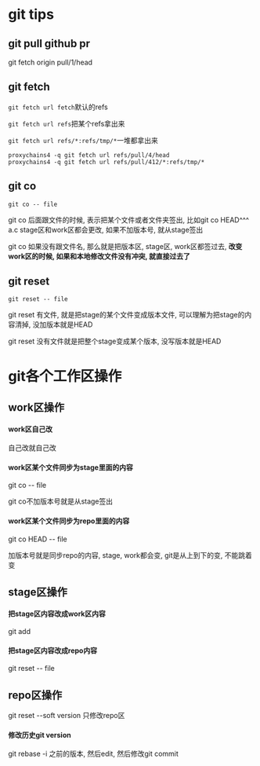 # git tips

## git pull github pr
git fetch origin pull/1/head

## git fetch
```git fetch url fetch```默认的refs

```git fetch url refs```把某个refs拿出来

```git fetch url refs/*:refs/tmp/*```一堆都拿出来


```
proxychains4 -q git fetch url refs/pull/4/head
proxychains4 -q git fetch url refs/pull/412/*:refs/tmp/*
```

## git co
```
git co -- file
```
git co 后面跟文件的时候, 表示把某个文件或者文件夹签出, 比如git co HEAD^^^ a.c stage区和work区都会更改, 如果不加版本号, 就从stage签出

git co 如果没有跟文件名, 那么就是把版本区, stage区, work区都签过去, **改变work区的时候, 如果和本地修改文件没有冲突, 就直接过去了**

## git reset
```
git reset -- file
```
git reset 有文件, 就是把stage的某个文件变成版本文件, 可以理解为把stage的内容清掉, 没加版本就是HEAD

git reset 没有文件就是把整个stage变成某个版本, 没写版本就是HEAD


# git各个工作区操作

## work区操作

#### work区自己改
自己改就自己改

#### work区某个文件同步为stage里面的内容
git co -- file

git co不加版本号就是从stage签出

#### work区某个文件同步为repo里面的内容

git co HEAD -- file

加版本号就是同步repo的内容, stage, work都会变, git是从上到下的变, 不能跳着变

## stage区操作

#### 把stage区内容改成work区内容
git add

#### 把stage区内容改成repo内容
git reset -- file

## repo区操作

git reset --soft version 只修改repo区

#### 修改历史git version

git rebase -i 之前的版本, 然后edit, 然后修改git commit
